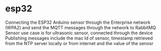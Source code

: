 # esp32
Connecting the ESP32 Arduino sensor through the Enterprise network (WPA2) and send the MQTT messages through the network to RabbitMQ
Sensor use case is for ultrasonic sensor, connected through the device
Publishing messages include the mac Id of sensor, timestamp retrieved from the NTP server locally or from internet and the value of the senosr
